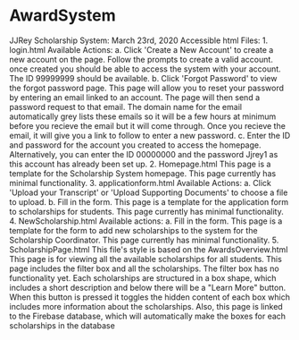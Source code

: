 # AwardSystem

JJRey Scholarship System:
  March 23rd, 2020
  Accessible html Files:
    1. login.html
       Available Actions:
       a. Click 'Create a New Account' to create a new account on the page. Follow the prompts to create a valid account.
          once created you should be able to access the system with your account. The ID 99999999 should be available.
       b. Click 'Forgot Password' to view the forgot password page. This page will allow you to reset your password by 
          entering an email linked to an account. The page will then send a password request to that email. The domain 
          name for the email automatically grey lists these emails so it will be a few hours at minimum before you
          recieve the email but it will come through. Once you recieve the email, it will give you a link to follow to
          enter a new password.
       c. Enter the ID and password for the account you created to access the homepage. Alternatively, you can enter the 
          ID 00000000 and the password Jjrey1 as this account has already been set up. 
    2. Homepage.html
       This page is a template for the Scholarship System homepage. 
       This page currently has minimal functionality. 
    3. applicationform.html
       Available Actions:
       a. Click 'Upload your Transcript' or 'Upload Supporting Documents' to choose a file to upload. 
       b. Fill in the form.
       This page is a template for the application form to scholarships for students.
       This page currently has minimal functionality.
    4. NewScholarship.html
       Available actions:
       a. Fill in the form.
       This page is a template for the form to add new scholarships to the system for the Scholarship Coordinator.
       This page currently has minimal functionality.
    5. ScholarshipPage.html
       This file's style is based on the AwardsOverview.html 
       This page is for viewing all the available scholarships for all students. 
       This page includes the filter box and all the scholarships. 
       The filter box has no functionality yet.
       Each scholarships are structured in a box shape, which includes a short description 
       and below there will be a "Learn More" button. When this button is pressed it toggles the hidden content of each box 
       which includes more information about the scholarships. 
       Also, this page is linked to the Firebase database, which will automatically make the boxes for each scholarships in the database    
       
       
